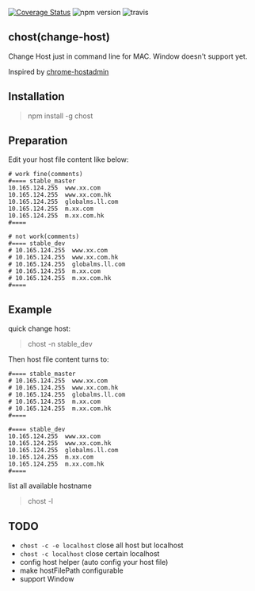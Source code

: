 [![Coverage Status](https://coveralls.io/repos/github/jerryni/chost/badge.svg?branch=master)](https://coveralls.io/github/jerryni/chost?branch=master)
![npm version](https://img.shields.io/npm/v/chost.svg)
![travis](https://travis-ci.org/jerryni/chost.svg?branch=master)

## chost(change-host) 

Change Host just in command line for MAC. Window doesn't support yet.

Inspired by [chrome-hostadmin](https://github.com/tg123/chrome-hostadmin)

## Installation

> npm install -g chost

## Preparation

Edit your host file content like below:

``` 
# work fine(comments)
#==== stable_master
10.165.124.255  www.xx.com
10.165.124.255  www.xx.com.hk
10.165.124.255  globalms.ll.com
10.165.124.255  m.xx.com
10.165.124.255  m.xx.com.hk
#====

# not work(comments)
#==== stable_dev
# 10.165.124.255  www.xx.com
# 10.165.124.255  www.xx.com.hk
# 10.165.124.255  globalms.ll.com
# 10.165.124.255  m.xx.com
# 10.165.124.255  m.xx.com.hk
#====
```

## Example
quick change host:
> chost -n stable_dev

Then host file content turns to:
```
#==== stable_master
# 10.165.124.255  www.xx.com
# 10.165.124.255  www.xx.com.hk
# 10.165.124.255  globalms.ll.com
# 10.165.124.255  m.xx.com
# 10.165.124.255  m.xx.com.hk
#====

#==== stable_dev
10.165.124.255  www.xx.com
10.165.124.255  www.xx.com.hk
10.165.124.255  globalms.ll.com
10.165.124.255  m.xx.com
10.165.124.255  m.xx.com.hk
#====
```

list all available hostname
> chost -l

## TODO

- `chost -c -e localhost` close all host but localhost
- `chost -c localhost` close certain localhost
- config host helper (auto config your host file)
- make hostFilePath configurable
- support Window